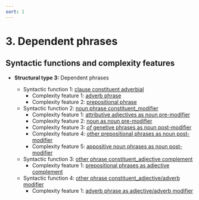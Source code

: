 ```yaml
---
sort: 1
---
```


# 3. Dependent phrases

## Syntactic functions and complexity features

- **Structural type 3:** Dependent phrases

    - Syntactic function 1: [clause constituent adverbial](1_Syntactic%20function1.html#3-1-clause-constituent-adverbial)
        - Complexity feature 1: [adverb phrase](1_Syntactic%20function1.html#3-1-1-adverb-phrase)
        - Complexity feature 2: [prepositional phrase](1_Syntactic%20function1.html#3-1-2-prepositional-phrase)
    - Syntactic function 2: [noun phrase constituent_modifier](2_Syntactic%20function2.html#3-2-noun-phrase-constituent-modifier)
        - Complexity feature 1: [attributive adjectives as noun pre-modifier](2_Syntactic%20function2.html#3-2-1-attributive-adjectives-as-noun-pre-modifier)
        - Complexity feature 2: [noun as noun pre-modifier](2_Syntactic%20function2.html#3-2-2-noun-as-noun-pre-modifier)
        - Complexity feature 3: [*of* genetive phrases as noun post-modifier](2_Syntactic%20function2.html#3-2-3-of-phrases-as-noun-post-modifier)
        - Complexity feature 4: [other prepositional phrases as noun post-modifier](2_Syntactic%20function2.html#3-2-4-other-prepositional-phrases-as-noun-post-modifier)
        - Complexity feature 5: [appositive noun phrases as noun post-modifier](2_Syntactic%20function2.html#3-2-5-appositive-noun-phrases-as-noun-post-modifier)
    - Syntactic function 3: [other phrase constituent_adjective complement](3_Syntactic%20function3.html#3-3-other-phrase-constituent-adjective-complement)
        - Complexity feature 1: [prepositional phrases as adjective complement](3_Syntactic%20function3.html#3-3-1-prepositional-phrases-as-adjective-complement)
    - Syntactic function 4: [other phrase constituent_adjective/adverb modifier](4_Syntactic%20function4.html#3-4-other-phrase-constituent-adjectiveadverb-modifier)
        - Complexity feature 1: [adverb phrase as adjective/adverb modifier](4_Syntactic%20function4.html#3-4-1-adverb-phrase-as-adjectiveadverb-modifier)

